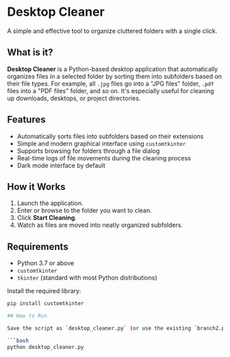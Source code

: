 # Desktop Cleaner

A simple and effective tool to organize cluttered folders with a single click.

## What is it?

**Desktop Cleaner** is a Python-based desktop application that automatically organizes files in a selected folder by sorting them into subfolders based on their file types. For example, all `.jpg` files go into a "JPG files" folder, `.pdf` files into a "PDF files" folder, and so on. It's especially useful for cleaning up downloads, desktops, or project directories.

## Features

- Automatically sorts files into subfolders based on their extensions  
- Simple and modern graphical interface using `customtkinter`  
- Supports browsing for folders through a file dialog  
- Real-time logs of file movements during the cleaning process  
- Dark mode interface by default  

## How it Works

1. Launch the application.
2. Enter or browse to the folder you want to clean.
3. Click **Start Cleaning**.
4. Watch as files are moved into neatly organized subfolders.

## Requirements

- Python 3.7 or above  
- `customtkinter`  
- `tkinter` (standard with most Python distributions)

Install the required library:

```bash
pip install customtkinter

## How to Run

Save the script as `desktop_cleaner.py` (or use the existing `branch2.py`), then run:

```bash
python desktop_cleaner.py
